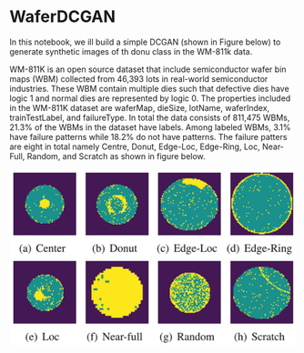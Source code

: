 # WaferDCGAN
In this notebook, we ill build a simple DCGAN (shown in Figure below) to generate synthetic images of th donu class in the WM-811k data. 



WM-811K is an open source dataset that include semiconductor wafer bin maps (WBM) collected from 46,393 lots in real-world semiconductor industries. These WBM contain multiple dies such that defective dies have logic 1 and normal dies are represented by logic 0. The properties included in the WM-811K dataset are waferMap, dieSize, lotName, waferIndex, trainTestLabel, and failureType. In total the data consists of 811,475 WBMs, 21.3% of the WBMs in the dataset have labels. Among labeled WBMs, 3.1% have failure patterns while 18.2\% do not have patterns. The failure patters are eight in total namely Centre, Donut, Edge-Loc, Edge-Ring, Loc, Near-Full, Random, and Scratch as shown in figure below. 

![alt text](https://github.com/AbuEbayyeh/waferDCGAN/blob/main/images/wm811k.PNG)
